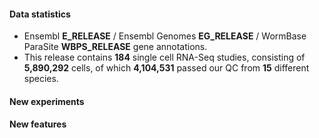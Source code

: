 #### Data statistics

- Ensembl **E_RELEASE** / Ensembl Genomes **EG_RELEASE** / WormBase ParaSite **WBPS_RELEASE** gene annotations.   
- This release contains **184** single cell RNA-Seq studies, consisting of **5,890,292** cells, of which **4,104,531** passed our QC from **15** different species.

#### New experiments

#### New features
